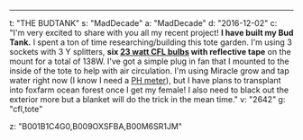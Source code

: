 ---
t: "THE BUDTANK"
s: "MadDecade"
a: "MadDecade"
d: "2016-12-02"
c: "I'm very excited to share with you all my recent project! <strong>I have built my Bud Tank.</strong> I spent a ton of time researching/building this tote garden. I'm using 3 sockets with 3 Y splitters, <strong>six <a href='http://amzn.to/1Yfg5hw'>23 watt CFL bulbs</a> with reflective tape</strong> on the mount for a total of 138W. I've got a simple plug in fan that I mounted to the inside of the tote to help with air circulation. I'm using Miracle grow and tap water right now (I know I need a <a href='http://amzn.to/23ceKz0'>PH meter</a>), but I have plans to transplant into foxfarm ocean forest once I get my female! I also need to black out the exterior more but a blanket will do the trick in the mean time."
v: "2642"
g: "cfl,tote"

z: "B001B1C4G0,B009OXSFBA,B00M6SR1JM"

